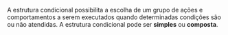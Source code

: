 A estrutura condicional possibilita a escolha de um grupo de ações e comportamentos a serem executados quando determinadas condições são ou não atendidas. A estrutura condicional pode ser **simples** ou **composta**.
